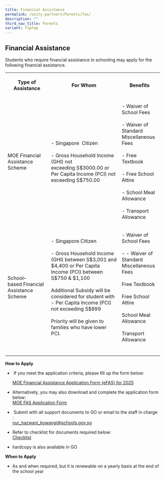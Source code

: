 ```yaml
---
title: Financial Assistance
permalink: /unity-partners/Parents/fas/
description: ""
third_nav_title: Parents
variant: tiptap
---
```

<h2>Financial Assistance</h2>
<p>Students who require financial assistance in schooling may apply for the
following financial assistance.</p>
<table style="minWidth: 75px">
<colgroup>
<col>
<col>
<col>
</colgroup>
<tbody>
<tr>
<th rowspan="1" colspan="1">
<p><strong>Type of Assistance</strong>
</p>
</th>
<th rowspan="1" colspan="1">
<p><strong>For Whom</strong>
</p>
</th>
<th rowspan="1" colspan="1">
<p><strong>Benefits</strong>
</p>
</th>
</tr>
<tr>
<td rowspan="1" colspan="1">
<p>MOE Financial Assistance Scheme</p>
</td>
<td rowspan="1" colspan="1">
<p>- Singapore &nbsp;Citizen
<br>
<br>- Gross Household Income (GHI) not exceeding&nbsp;S$3000.00&nbsp;or Per
Capita Income (PCI) not exceeding&nbsp;S$750.00</p>
</td>
<td rowspan="1" colspan="1">
<p>- Waiver of School Fees
<br>
<br>- Waiver of Standard Miscellaneous Fees
<br>
<br>- Free Textbook
<br>
<br>- Free School Attire
<br>
<br>- School Meal Allowance
<br>
<br>- Transport Allowance</p>
</td>
</tr>
<tr>
<td rowspan="1" colspan="1">
<p>School–based&nbsp;Financial Assistance Scheme</p>
</td>
<td rowspan="1" colspan="1">
<p>- Singapore Citizen
<br>
<br>- Gross Household Income (GHI) between S$3,001 and $4,400 or Per Capita
Income (PCI) between S$750 &amp; $1,100
<br>
<br>Additional Subsidy will be considered for student with - Per Capita Income
(PCI) not exceeding S$899
<br>
<br>Priority will be given to families who have lower PCI.</p>
</td>
<td rowspan="1" colspan="1">
<p>- Waiver of School Fees
<br>
<br>- - Waiver of Standard Miscellaneous Fees
<br>
<br>Free Textbook
<br>
<br>Free School Attire
<br>
<br>School Meal Allowance
<br>
<br>Transport Allowance</p>
</td>
</tr>
<tr>
<td rowspan="1" colspan="1">
<p></p>
</td>
<td rowspan="1" colspan="1">
<p></p>
</td>
<td rowspan="1" colspan="1">
<p></p>
</td>
</tr>
</tbody>
</table>
<p><strong>How to Apply</strong>
<br>
</p>
<ul data-tight="true" class="tight">
<li>
<p>&nbsp;If you meet the application criteria, please fill up the form below:</p>
<p><a href="https://form.gov.sg/6666a548f71e023bcbe7c9b7" rel="noopener nofollow" target="_blank">MOE Financial Assistance Application Form (eFAS) for 2025</a>
</p>
<p></p>
</li>
<li>
<p>Alternatively, you may also download and complete the application form
below:
<br><a href="/files/MOE_FAS_Application_Form.pdf" rel="noopener nofollow" target="_blank">MOE FAS Application Form</a>
<br>
</p>
</li>
<li>
<p>&nbsp;Submit with all support documents to GO or email to the staff in
charge :&nbsp;
<br><a href="mailto:nur_hazwani_kowangi@schools.gov.sg" rel="noopener noreferrer nofollow" target="_blank">nur_hazwani_kowangi@schools.gov.sg</a>
</p>
</li>
<li>
<p>Refer to checklist for documents required below:
<br><a href="/files/Checklist%20FAS%20Application%20Documents%20to%20be%20submitted%20-%20to%20be%20attach.pdf" rel="noopener noreferrer nofollow" target="_blank">Checklist</a>
</p>
</li>
<li>
<p>hardcopy is also available in GO</p>
</li>
</ul>
<p><strong>When to Apply</strong>
<br>
</p>
<ul data-tight="true" class="tight">
<li>
<p>As and when required,&nbsp;but it is renewable on a yearly basis at the
end of the school year</p>
</li>
</ul>
<p></p>